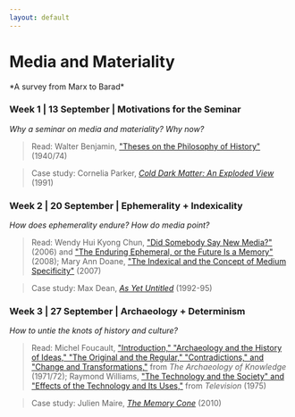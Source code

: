 ```yaml
---
layout: default
---
```


# Media and Materiality

<div class="lead pretty-links">
*A survey from Marx to Barad* 

### Week 1 | 13 September | Motivations for the Seminar 
*Why a seminar on media and materiality? Why now?*

> Read: Walter Benjamin, ["Theses on the Philosophy of History"](http://jenteryteaches.com/noneshall/cspt/benjaminTheses.pdf) (1940/74)

> Case study: Cornelia Parker, [*Cold Dark Matter: An Exploded View*](http://www.tate.org.uk/art/artworks/parker-cold-dark-matter-an-exploded-view-t06949) (1991)

### Week 2 | 20 September | Ephemerality + Indexicality 
*How does ephemerality endure? How do media point?* 

> Read: Wendy Hui Kyong Chun, ["Did Somebody Say New Media?"](http://www.jenteryteaches.com/noneshall/cspt/chunNewMedia.pdf) (2006) and ["The Enduring Ephemeral, or the Future Is a Memory"](http://www.jenteryteaches.com/noneshall/cspt/chunEnduringEphemeral.pdf) (2008); Mary Ann Doane, ["The Indexical and the Concept of Medium Specificity"](http://www.jenteryteaches.com/noneshall/cspt/doaneIndexical.pdf) (2007)

> Case study: Max Dean, [*As Yet Untitled*](http://ccca.concordia.ca/artists/work_detail.html?languagePref=en&mkey=72335&title=As+Yet+Untitled&artist=Max+Dean&link_id=10233) (1992-95)

### Week 3 | 27 September | Archaeology + Determinism
*How to untie the knots of history and culture?* 

> Read: Michel Foucault, ["Introduction," "Archaeology and the History of Ideas," "The Original and the Regular," "Contradictions," and "Change and Transformations,"](http://www.jenteryteaches.com/noneshall/cspt/foucaultArchaeology.pdf) from *The Archaeology of Knowledge* (1971/72); Raymond Williams, ["The Technology and the Society" and "Effects of the Technology and Its Uses,"](http://www.jenteryteaches.com/noneshall/cspt/williamsTelevision.pdf) from *Television* (1975)

> Case study: Julien Maire, [*The Memory Cone*](http://julienmaire.ideenshop.net/docs/memory_cone.pdf) (2010)
</div> 

